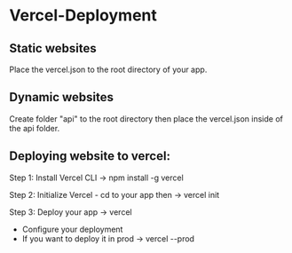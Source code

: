 # Vercel-Deployment

## Static websites
Place the vercel.json to the root directory of your app.

## Dynamic websites
Create folder "api" to the root directory then place the vercel.json inside of the api folder.

## Deploying website to vercel:
Step 1: Install Vercel CLI -> npm install -g vercel

Step 2: Initialize Vercel - cd to your app then -> vercel init

Step 3: Deploy your app -> vercel
  - Configure your deployment
  - If you want to deploy it in prod -> vercel --prod
